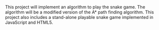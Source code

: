 This project will implement an algorithm to play the snake game. The algorithm
will be a modified version of the A* path finding algorithm. This project also
includes a stand-alone playable snake game implemented in JavaScript and HTML5.
